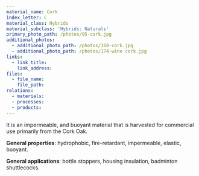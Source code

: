 ```yaml
---
material_name: Cork
index_letter: C
material_class: Hybrids
material_subclass: 'Hybrids: Naturals'
primary_photo_path: /photos/95-cork.jpg
additional_photos:
  - additional_photo_path: /photos/160-cork.jpg
  - additional_photo_path: /photos/174-wine cork.jpg
links:
  - link_title: 
    link_address:
files:
  - file_name:
    file_path:
relations:
  - materials:
  - processes:
  - products:
---
```



It is an impermeable, and buoyant material that is harvested for commercial use primarily from the Cork Oak.

**General properties**: hydrophobic, fire-retardant, impermeable, elastic, buoyant.

**General applications**: bottle stoppers, housing insulation, badminton shuttlecocks.
